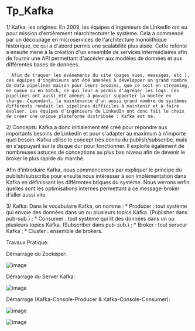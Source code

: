 # Tp_Kafka


1/ Kafka, les origines:
      En 2009, les équipes d'ingénieurs de LinkedIn ont eu pour mission d'entièrement réarchitecturer le système. Cela a commencé par un découpage en microservices de l'architecture monolithique historique, ce qui a d'abord permis une scalabilité plus aisée. Cette refonte a ensuite mené à la création d'un ensemble de services intermédiaires afin de fournir une API permettant d'accéder aux modèles de données et aux différentes bases de données.
      
      Afin de traquer les événements du site (pages vues, messages, etc.), ces équipes d'ingénieurs ont été amenées à développer un grand nombre de data pipelines maison pour leurs besoins, que ce soit en streaming, en queue ou en batch, ce qui leur a permis d'agréger les logs. Ces pipelines ont aussi été amenés à pouvoir supporter la montée en charge. Cependant, la maintenance d'un aussi grand nombre de systèmes différents rendait les pipelines difficiles à maintenir et à faire évoluer. Les équipes d'ingénieurs de LinkedIn ont donc fait le choix de créer une unique plateforme distribuée : Kafka est né.
      
2/ Concepts:
       Kafka a donc initialement été créé pour répondre aux importants besoins de LinkedIn et pour s'adapter au maximum à n'importe quel besoin. Kafka utilise le concept très connu du publish/subscribe, mais en s'appuyant sur le disque dur pour fonctionner. Il exploite également de nombreuses astuces de conceptions au plus bas niveau afin de devenir le broker le plus rapide du marché.

Afin d'introduire Kafka, nous commencerons par expliquer le principe du publish/subscribe pour ensuite nous intéresser à son implémentation dans Kafka en définissant les différentes briques du système. Nous verrons enfin quelles sont les optimisations internes permettant à ce message-broker d'aller aussi vite.

3/ Kafka:
  Dans le vocabulaire Kafka, on nomme :
     * Producer : tout système qui envoie des données dans un ou plusieurs topics Kafka. (Publisher dans pub-sub.) ;
     * Consumer : tout système qui lit des données dans un ou plusieurs topics Kafka. (Subscriber dans pub-sub.) ;
     * Broker : tout serveur Kafka ;
     * Cluster : ensemble de brokers.


Travaux Pratique:

Démarrage du Zookeper:

![image](https://user-images.githubusercontent.com/97621443/172690771-4f294966-fbe4-4441-a761-5c96e1737d1e.png)

Démarrage du Server Kafka:

![image](https://user-images.githubusercontent.com/97621443/172691136-913190c6-7272-4adb-8fcd-bdfdfc54ea88.png)

Démarrage (Kafka-Console-Producer & Kafka-Console-Consumer):

![image](https://user-images.githubusercontent.com/97621443/172691814-1863561a-fffb-4e08-9aff-059deb0a051b.png)


![image](https://user-images.githubusercontent.com/97621443/172692454-18356c6b-b2a1-49b5-8080-bd410778f672.png)










      
      

